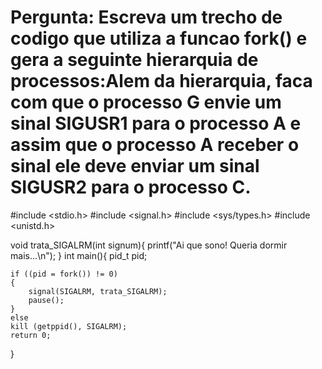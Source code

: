 # Pergunta: Escreva um trecho de codigo que utiliza a funcao fork() e gera a seguinte hierarquia de processos:Alem da hierarquia, faca com que o processo G envie um sinal SIGUSR1 para o processo A e assim que o processo A receber o sinal ele deve enviar um sinal SIGUSR2 para o processo C.




#include <stdio.h>
#include <signal.h>
#include <sys/types.h>
#include <unistd.h>

void trata_SIGALRM(int signum){
    printf("Ai que sono! Queria dormir mais...\n");
}
int main(){
    pid_t pid;
    
    if ((pid = fork()) != 0)
    {
        signal(SIGALRM, trata_SIGALRM);
        pause();
    }
    else
    kill (getppid(), SIGALRM);
    return 0;
}
